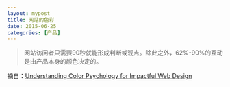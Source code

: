 ```yaml
---
layout: mypost
title: 网站的色彩
date: 2015-06-25
categories: [产品]
---
```


> 网站访问者只需要90秒就能形成判断或观点。除此之外，62%-90%的互动是由产品本身的颜色决定的。

摘自：[Understanding Color Psychology for Impactful Web Design](https://designmodo.com/color-psychology-web-design/)
